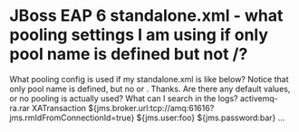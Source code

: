 
# JBoss EAP 6 standalone.xml - what pooling settings I am using if only pool name is defined but not <xa-pool>/<pool>?

What pooling config is used if my standalone.xml is like below? Notice that only pool name is defined, but no <xa-pool> or <pool>. Thanks.
Are there any default values, or no pooling is actually used? What can I search in the logs?
        <subsystem xmlns="urn:jboss:domain:resource-adapters:1.1">
            <resource-adapters>
                <resource-adapter id="activemq-ra.rar">
                    <archive>activemq-ra.rar</archive>
                    <transaction-support>XATransaction</transaction-support>
                    <config-property name="ServerUrl">
                        ${jms.broker.url:tcp://amq:61616?jms.rmIdFromConnectionId=true}
                    </config-property>
                    <config-property name="UserName">
                        ${jms.user:foo}
                    </config-property>
                    <config-property name="Password">
                        ${jms.password:bar}
                    </config-property>
                    <connection-definitions>
                        <connection-definition class-name="org.apache.activemq.ra.ActiveMQManagedConnectionFactory"
                                               jndi-name="java:/AMQConnectionFactory" pool-name="ActiveMQConnectionFactoryPool">
                        </connection-definition>
                    </connection-definitions>
                </resource-adapter>
...


        